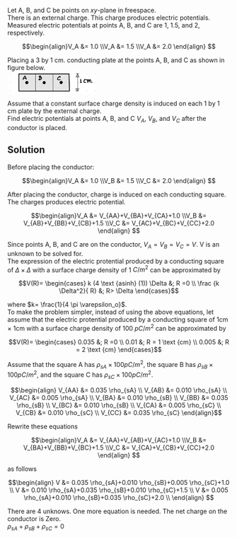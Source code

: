 Let A, B, and C be points on $xy$-plane in freespace.  
There is an external charge. This charge produces electric potentials.  
Measured electric potentials at points A, B, and C are 1, 1.5, and 2, respectively.  
```math
\begin{align}V_A &= 1.0 \\V_A &= 1.5 \\V_A &= 2.0 \end{align} 
```  
Placing a 3 by 1 cm. conducting plate at the points A, B, and C as shown in figure below.  
<img src="/contents/asset/numerical-conducting-plate.png" align="center" width=200 alt="" />  

Assume that a constant surface charge density is induced on each 1 by 1 cm plate by the external charge.  
Find electric potentials at points A, B, and C $V_A$, $V_B$, and $V_C$ after the conductor is placed.
## Solution  
Before placing the conductor:
```math
\begin{align}V_A &= 1.0 \\V_B &= 1.5 \\V_C &= 2.0 \end{align} 
```  
After placing the conductor, charge is induced on each conducting square. The charges produces electric potential. 
```math
\begin{align}V_A &= V_{AA}+V_{BA}+V_{CA}+1.0 \\V_B &= V_{AB}+V_{BB}+V_{CB}+1.5 \\V_C &= V_{AC}+V_{BC}+V_{CC}+2.0 \end{align} 
```
Since points A, B, and C are on the conductor, $V_A = V_B = V_C = V$. V is an unknown to be solved for.   
The expression of the electric protential produced by a conducting square of $\Delta \times \Delta$ with a surface charge density of 1 $C/m^2$ can be approximated by  
```math
V(R)=
\begin{cases}
k (4 \text {asinh} (1)) \Delta &; R =0 \\
\frac {k \Delta^2}{ R} &; R> \Delta 
\end{cases}
```
where $k= \frac{1}{4 \pi \varepsilon_o}$.  
To make the problem simpler, instead of using the above equations, let assume that the electric protential produced by a conducting square of 1cm $\times$ 1cm with a surface charge density of 100 $pC/m^2$ can be approximated by  
```math
V(R)=
\begin{cases}
0.035 &; R =0 \\
0.01 &; R = 1 \text {cm} \\
0.005 &; R = 2 \text {cm} 
\end{cases}
```
Assume that the square A has $\rho_{sA} \times 100pC/m^2$, the square B has $\rho_{sB} \times 100pC/m^2$, and the square C has $\rho_{sC} \times 100pC/m^2$.   
```math
\begin{align}
V_{AA} &= 0.035 \rho_{sA}  \\
V_{AB} &= 0.010 \rho_{sA}  \\
V_{AC} &= 0.005 \rho_{sA}  \\
V_{BA} &= 0.010 \rho_{sB}  \\
V_{BB} &= 0.035 \rho_{sB}  \\
V_{BC} &= 0.010 \rho_{sB}  \\
V_{CA} &= 0.005 \rho_{sC}  \\
V_{CB} &= 0.010 \rho_{sC}  \\
V_{CC} &= 0.035 \rho_{sC}  
\end{align}
```
Rewrite these equations  
```math
\begin{align}V_A &= V_{AA}+V_{AB}+V_{AC}+1.0 \\V_B &= V_{BA}+V_{BB}+V_{BC}+1.5 \\V_C &= V_{CA}+V_{CB}+V_{CC}+2.0 \end{align} 
```
as follows  
```math
\begin{align}
V &= 0.035 \rho_{sA}+0.010 \rho_{sB}+0.005 \rho_{sC}+1.0 \\
V &= 0.010 \rho_{sA}+0.035 \rho_{sB}+0.010 \rho_{sC}+1.5 \\
V &= 0.005 \rho_{sA}+0.010 \rho_{sB}+0.035 \rho_{sC}+2.0 \\
\end{align} 
```
There are 4 unknows. One more equation is needed. The net charge on the conductor is Zero.  
$\rho_{sA}+ \rho_{sB}+ \rho_{sC}=0$  


